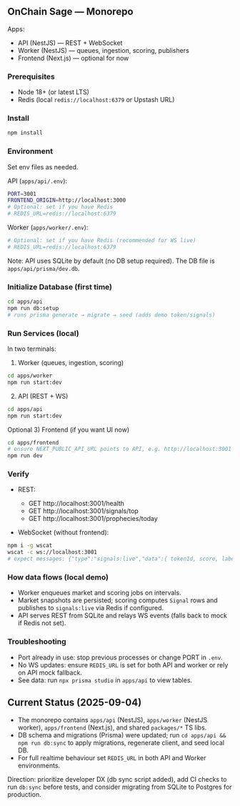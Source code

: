 ## OnChain Sage — Monorepo

Apps:
- API (NestJS) — REST + WebSocket
- Worker (NestJS) — queues, ingestion, scoring, publishers
- Frontend (Next.js) — optional for now

### Prerequisites
- Node 18+ (or latest LTS)
- Redis (local `redis://localhost:6379` or Upstash URL)

### Install
```bash
npm install
```

### Environment
Set env files as needed.

API (`apps/api/.env`):
```bash
PORT=3001
FRONTEND_ORIGIN=http://localhost:3000
# Optional: set if you have Redis
# REDIS_URL=redis://localhost:6379
```

Worker (`apps/worker/.env`):
```bash
# Optional: set if you have Redis (recommended for WS live)
# REDIS_URL=redis://localhost:6379
```

Note: API uses SQLite by default (no DB setup required). The DB file is `apps/api/prisma/dev.db`.

### Initialize Database (first time)
```bash
cd apps/api
npm run db:setup
# runs prisma generate → migrate → seed (adds demo token/signals)
```

### Run Services (local)
In two terminals:

1) Worker (queues, ingestion, scoring)
```bash
cd apps/worker
npm run start:dev
```

2) API (REST + WS)
```bash
cd apps/api
npm run start:dev
```

Optional 3) Frontend (if you want UI now)
```bash
cd apps/frontend
# ensure NEXT_PUBLIC_API_URL points to API, e.g. http://localhost:3001
npm run dev
```

### Verify
- REST:
  - GET http://localhost:3001/health
  - GET http://localhost:3001/signals/top
  - GET http://localhost:3001/prophecies/today

- WebSocket (without frontend):
```bash
npm i -g wscat
wscat -c ws://localhost:3001
# expect messages: {"type":"signals:live","data":{ tokenId, score, label, at }}
```

### How data flows (local demo)
- Worker enqueues market and scoring jobs on intervals.
- Market snapshots are persisted; scoring computes `Signal` rows and publishes to `signals:live` via Redis if configured.
- API serves REST from SQLite and relays WS events (falls back to mock if Redis not set).

### Troubleshooting
- Port already in use: stop previous processes or change PORT in `.env`.
- No WS updates: ensure `REDIS_URL` is set for both API and worker or rely on API mock fallback.
- See data: run `npx prisma studio` in `apps/api` to view tables.

## Current Status (2025-09-04)

- The monorepo contains `apps/api` (NestJS), `apps/worker` (NestJS worker), `apps/frontend` (Next.js), and shared `packages/*` TS libs.
- DB schema and migrations (Prisma) were updated; run `cd apps/api && npm run db:sync` to apply migrations, regenerate client, and seed local DB.
- For full realtime behaviour set `REDIS_URL` in both API and Worker environments.

Direction: prioritize developer DX (db sync script added), add CI checks to run `db:sync` before tests, and consider migrating from SQLite to Postgres for production.


